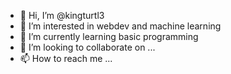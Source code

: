 - 👋 Hi, I’m @kingturtl3
- 👀 I’m interested in webdev and machine learning 
- 🌱 I’m currently learning basic programming 
- 💞️ I’m looking to collaborate on ...
- 📫 How to reach me ...

<!---
kingturtl3/kingturtl3 is a ✨ special ✨ repository because its `README.md` (this file) appears on your GitHub profile.
You can click the Preview link to take a look at your changes.
--->
